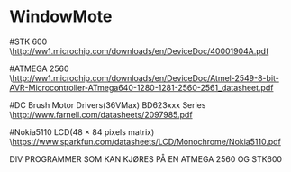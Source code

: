 # WindowMote

#STK 600                                            \\http://ww1.microchip.com/downloads/en/DeviceDoc/40001904A.pdf

#ATMEGA 2560                                        \\http://ww1.microchip.com/downloads/en/DeviceDoc/Atmel-2549-8-bit-AVR-Microcontroller-ATmega640-1280-1281-2560-2561_datasheet.pdf


#DC Brush Motor Drivers(36VMax) BD623xxx Series     \\http://www.farnell.com/datasheets/2097985.pdf

#Nokia5110 LCD(48 × 84 pixels matrix)               \\https://www.sparkfun.com/datasheets/LCD/Monochrome/Nokia5110.pdf

DIV PROGRAMMER SOM KAN KJØRES PÅ EN ATMEGA 2560 OG STK600
